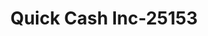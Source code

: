 ---
f_zip-code: 99004
f_state-code: WA
title: Quick Cash Inc-25153
f_phone: 509-235-2230
f_city-only: Cheney
f_address: 2416 1st Street Cheney
f_location-unique-id: '25153'
slug: quick-cash-inc-25153
updated-on: '2024-05-30T13:46:58.046Z'
created-on: '2024-05-30T13:36:59.803Z'
published-on: '2024-05-30T13:54:32.469Z'
f_city-state: cms/city/cheney-wa.md
f_company: cms/company/quick-cash-inc.md
f_state: cms/state/washington.md
layout: '[payday-loan].html'
tags: payday-loan
---